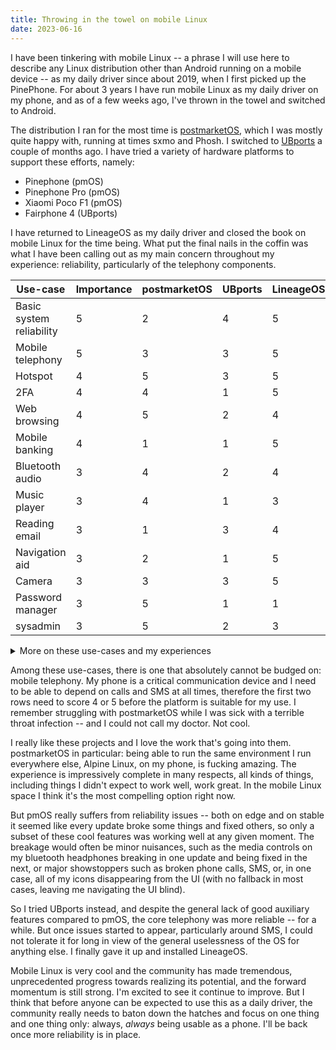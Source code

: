```yaml
---
title: Throwing in the towel on mobile Linux
date: 2023-06-16
---
```


I have been tinkering with mobile Linux -- a phrase I will use here to describe
any Linux distribution other than Android running on a mobile device -- as my
daily driver since about 2019, when I first picked up the PinePhone. For about 3
years I have run mobile Linux as my daily driver on my phone, and as of a few
weeks ago, I've thrown in the towel and switched to Android.

The distribution I ran for the most time is [postmarketOS], which I was mostly
quite happy with, running at times sxmo and Phosh. I switched to [UBports] a
couple of months ago. I have tried a variety of hardware platforms to support
these efforts, namely:

[postmarketOS]: https://postmarketos.org/
[UBports]: https://ubports.com/en/

* Pinephone (pmOS)
* Pinephone Pro (pmOS)
* Xiaomi Poco F1 (pmOS)
* Fairphone 4 (UBports)

I have returned to LineageOS as my daily driver and closed the book on mobile
Linux for the time being. What put the final nails in the coffin was what I have
been calling out as my main concern throughout my experience: reliability,
particularly of the telephony components.

<table>
  <thead>
    <tr>
      <th>Use-case</th>
      <th>Importance</th>
      <th>postmarketOS</th>
      <th>UBports</th>
      <th>LineageOS</th>
    </tr>
  </thead>
  <tbody>
    <tr>
      <td>Basic system reliability</td>
      <td class="blue">5</td>
      <td class="red">2</td>
      <td class="blue">4</td>
      <td class="blue">5</td>
    </tr>
    <tr>
      <td>Mobile telephony</td>
      <td class="blue">5</td>
      <td class="yellow">3</td>
      <td class="yellow">3</td>
      <td class="blue">5</td>
    </tr>
    <tr>
      <td>Hotspot</td>
      <td class="blue">4</td>
      <td class="blue">5</td>
      <td class="yellow">3</td>
      <td class="blue">5</td>
    </tr>
    <tr>
      <td>2FA</td>
      <td class="blue">4</td>
      <td class="blue">4</td>
      <td class="red">1</td>
      <td class="blue">5</td>
    </tr>
    <tr>
      <td>Web browsing</td>
      <td class="blue">4</td>
      <td class="blue">5</td>
      <td class="red">2</td>
      <td class="blue">4</td>
    </tr>
    <tr>
      <td>Mobile banking</td>
      <td class="blue">4</td>
      <td class="red">1</td>
      <td class="red">1</td>
      <td class="blue">5</td>
    </tr>
    <tr>
      <td>Bluetooth audio</td>
      <td class="yellow">3</td>
      <td class="blue">4</td>
      <td class="red">2</td>
      <td class="blue">4</td>
    </tr>
    <tr>
      <td>Music player</td>
      <td class="yellow">3</td>
      <td class="blue">4</td>
      <td class="red">1</td>
      <td class="yellow">3</td>
    </tr>
    <tr>
      <td>Reading email</td>
      <td class="yellow">3</td>
      <td class="red">1</td>
      <td class="yellow">3</td>
      <td class="blue">4</td>
    </tr>
    <tr>
      <td>Navigation aid</td>
      <td class="yellow">3</td>
      <td class="red">2</td>
      <td class="red">1</td>
      <td class="blue">5</td>
    </tr>
    <tr>
      <td>Camera</td>
      <td class="yellow">3</td>
      <td class="yellow">3</td>
      <td class="yellow">3</td>
      <td class="blue">5</td>
    </tr>
    <tr>
      <td>Password manager</td>
      <td class="yellow">3</td>
      <td class="blue">5</td>
      <td class="red">1</td>
      <td class="red">1</td>
    </tr>
    <tr>
      <td>sysadmin</td>
      <td class="yellow">3</td>
      <td class="blue">5</td>
      <td class="red">2</td>
      <td class="yellow">3</td>
    </tr>
  </tbody>
</table>

<details style="margin-top: 1rem">
  <summary>More on these use-cases and my experiences</summary>

  **Mobile banking**: only available through a proprietary vendor-provided
  Android app. Tried to get it working on Waydroid; did not work on pmOS and
  almost worked on UBports, but Waydroid is *very* unreliable. Kind of shit but
  I don't have any choice because my bank requires it for 2FA.

  **Web browsing**: I can just run Firefox upstream on postmarketOS. Amazing!
  UBports cannot do this, and the available web browsers are not nearly as
  pleasant to use. I run Fennic on Android and it's fine.

  **Music player**: the music player on UBports is *extremely* unreliable.

  **Reading email**: This is not entirely pmOS's fault; I could have used my
  main client, aerc, which is a testament to pmOS's general utility, but it is a
  TUI that is uncomfortable to use on a touchscreen-only device.

  **Password manager**: pmOS gets 5/5 because I could use the password manager I
  wrote myself, [himitsu](https://himitsustore.org), out of the box.
  Non-critical use-case because I could just type passwords in manually on the
  rare occasion I need to use one.

  **sysadmin**: stuff like being able to SSH into my production boxes from
  anywhere to troubleshoot stuff.
</details>

Among these use-cases, there is one that absolutely cannot be budged on: mobile
telephony. My phone is a critical communication device and I need to be able to
depend on calls and SMS at all times, therefore the first two rows need to score
4 or 5 before the platform is suitable for my use. I remember struggling with
postmarketOS while I was sick with a terrible throat infection -- and I could
not call my doctor. Not cool.

I really like these projects and I love the work that's going into them.
postmarketOS in particular: being able to run the same environment I run
everywhere else, Alpine Linux, on my phone, is fucking amazing. The experience
is impressively complete in many respects, all kinds of things, including things
I didn't expect to work well, work great. In the mobile Linux space I think it's
the most compelling option right now.

But pmOS really suffers from reliability issues -- both on edge and on stable it
seemed like every update broke some things and fixed others, so only a subset of
these cool features was working well at any given moment. The breakage would
often be minor nuisances, such as the media controls on my bluetooth headphones
breaking in one update and being fixed in the next, or major showstoppers such
as broken phone calls, SMS, or, in one case, all of my icons disappearing from
the UI (with no fallback in most cases, leaving me navigating the UI blind).

So I tried UBports instead, and despite the general lack of good auxiliary
features compared to pmOS, the core telephony was more reliable -- for a while.
But once issues started to appear, particularly around SMS, I could not tolerate
it for long in view of the general uselessness of the OS for anything else. I
finally gave it up and installed LineageOS.

Mobile Linux is very cool and the community has made tremendous, unprecedented
progress towards realizing its potential, and the forward momentum is still
strong. I'm excited to see it continue to improve. But I think that before
anyone can be expected to use this as a daily driver, the community really needs
to baton down the hatches and focus on one thing and one thing only: always,
*always* being usable as a phone. I'll be back once more reliability is in
place.

